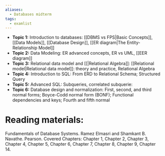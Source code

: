 ```yaml
---
aliases:
  - Databases midterm
tags:
  - examlist
---
```

- **Topic 1:** Introduction to databases: [[DBMS vs FPS|Basic Concepts]], [[Data Models]], [[Database Design]], [[ER diagram|The Entity-Relationship Model]]
- **Topic 2:** Data Modeling: ER advanced concepts, ER vs UML, [[EER diagram]]
- **Topic 3:** Relational data model and [[|Relational Algebra]]: [[Relational model|Relational data model]]: theory and practice, Relational Algebra
- **Topic 4:** Introduction to SQL: From ERD to Relational Schema; Structured Query
- **Topic 5:** Advanced SQL: Subqueries, correlated subquerie:
- **Topic 6:** Database design and normalization: First, second, and third normal forms; Boyce-Codd normal form (BONF); Functional dependencies and keys; Fourth and fifth normal

# Reading materials:
Fundamentals of Database Systems. Ramez Elmasri and Shamkant B. Navathe. Pearson. Covered Chapters: Chapter 1, Chapter 2, Chapter 3, Chapter 4, Chapter 5, Chapter 6, Chapter 7, Chapter 8, Chapter 9, Chapter 14.